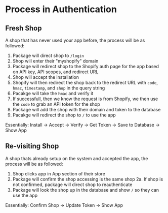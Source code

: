 # Process in Authentication

## Fresh Shop

A shop that has never used your app before, the process will be as followed:

1. Package will direct shop to `/login`
2. Shop will enter their "myshopify" domain
3. Package will redirect shop to the Shopify auth page for the app based on API key, API scopes, and redirect URL
4. Shop will accept the installation
5. Shopify will then redirect the shop back to the redirect URL with `code`, `hmac`, `timestamp`, and `shop` in the query string
6. Pacakge will take the `hmac` and verify it
7. If successfull, then we know the request is from Shopify, we then use the `code` to grab an API token for the shop
8. Package will add the shop with their domain and token to the database
9. Pacakge will redirect the shop to `/` to use the app

Essentially: Install -> Accept -> Verify -> Get Token -> Save to Database -> Show App

## Re-visiting Shop

A shop thats already setup on the system and accepted the app, the process will be as followed:

1. Shop clicks app in App section of their store
2. Package will confirm the shop accessing is the same shop
2a. If shop is not confirmed, package will direct shop to reauthenticate
3. Package will look the shop up in the database and show `/` so they can use the app

Essentially: Confirm Shop -> Update Token -> Show App
